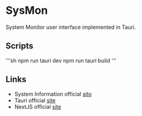 # SysMon

System Monitor user interface implemented in Tauri.

## Scripts

'''sh
npm run tauri dev
npm run tauri build
'''

## Links

- System Information official [sito](https://systeminformation.io)
- Tauri official [site](https://tauri.app)
- NextJS official [site](https://nextjs.org/)

